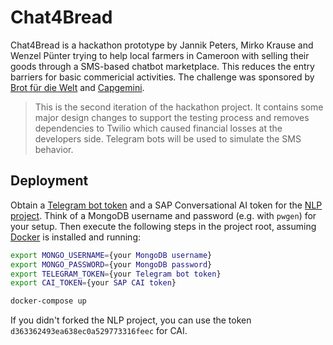 # Chat4Bread

Chat4Bread is a hackathon prototype by Jannik Peters, Mirko Krause and Wenzel Pünter trying to help local farmers in Cameroon with
selling their goods through a SMS-based chatbot marketplace. This reduces the entry barriers for basic commericial activities.
The challenge was sponsored by [Brot für die Welt](https://www.brot-fuer-die-welt.de/) and [Capgemini](https://www.capgemini.com).

> This is the second iteration of the hackathon project. It contains some major design changes to
> support the testing process and removes dependencies to Twilio which caused financial losses
> at the developers side. Telegram bots will be used to simulate the SMS behavior.

## Deployment

Obtain a [Telegram bot token](https://www.siteguarding.com/en/how-to-get-telegram-bot-api-token) and a SAP Conversational AI token for the [NLP project](https://cai.tools.sap/scento/chat4bread). Think of a MongoDB username and password (e.g. with `pwgen`) for your setup. Then execute the following steps in the project root, assuming [Docker](https://www.docker.com/) is installed and running:

```bash
export MONGO_USERNAME={your MongoDB username}
export MONGO_PASSWORD={your MongoDB password}
export TELEGRAM_TOKEN={your Telegram bot token}
export CAI_TOKEN={your SAP CAI token}

docker-compose up
```

If you didn't forked the NLP project, you can use the token `d363362493ea638ec0a529773316feec` for CAI.